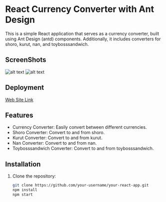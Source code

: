 # React Currency Converter with Ant Design

This is a simple React application that serves as a currency converter, built using Ant Design (antd) components. Additionally, it includes converters for shoro, kurut, nan, and toybosssandwich.

## ScreenShots
![alt text](https://res.cloudinary.com/benomad/image/upload/v1702817495/rwwy6lmquhgntlmjm0rk.png)
![alt text](https://res.cloudinary.com/benomad/image/upload/v1702817495/beroly5punxkj4ztv6ok.png)

## Deployment
[Web Site Link](https://front-final-rho.vercel.app/)
## Features

- Currency Converter: Easily convert between different currencies.
- Shoro Converter: Convert to and from shoro.
- Kurut Converter: Convert to and from kurut.
- Nan Converter: Convert to and from nan.
- Toybosssandwich Converter: Convert to and from toybosssandwich.

## Installation

1. Clone the repository:

   ```bash
   git clone https://github.com/your-username/your-react-app.git
   npm install
   npm start
